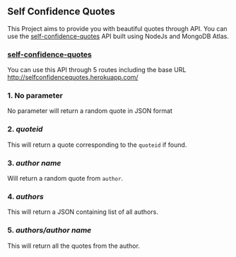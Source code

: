 ## Self Confidence Quotes

This Project aims to provide you with beautiful quotes through API. You can use the [self-confidence-quotes](http://selfconfidencequotes.herokuapp.com/) API built using NodeJs and MongoDB Atlas.


### [self-confidence-quotes](http://selfconfidencequotes.herokuapp.com/)
You can use this API through 5 routes including the base URL http://selfconfidencequotes.herokuapp.com/
### 1. No parameter
No parameter will return a random quote in JSON format

### 2. _quoteid_
This will return a quote corresponding to the `quoteid` if found.

### 3. _author name_
Will return a random quote from `author`.
  
### 4. _authors_
This will return a JSON containing list of all authors.
  
### 5. _authors/author name_
This will return all the quotes from the author.
